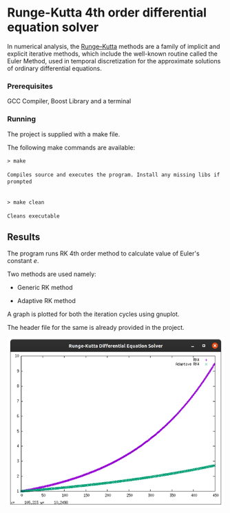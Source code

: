 # Runge-Kutta 4th order differential equation solver

In numerical analysis, the [Runge–Kutta](https://en.wikipedia.org/wiki/Runge%E2%80%93Kutta_methods) methods are a family of implicit and explicit iterative methods, which include the well-known routine called the Euler Method, used in temporal discretization for the approximate solutions of ordinary differential equations.


### Prerequisites

GCC Compiler, Boost Library and a terminal

### Running

The project is supplied with a make file.

The following make commands are available:

	> make
	
	Compiles source and executes the program. Install any missing libs if prompted


	> make clean
	
	Cleans executable

## Results

The program runs RK 4th order method to calculate value of Euler's constant *e*.

Two methods are used namely:

- Generic RK method 

- Adaptive RK method

A graph is plotted for both the iteration cycles using gnuplot. 

The header file for the same is already provided in the project.


![](assets/rk4-snapshot.png)